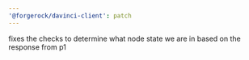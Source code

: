 ```yaml
---
'@forgerock/davinci-client': patch
---
```


fixes the checks to determine what node state we are in based on the response from p1
